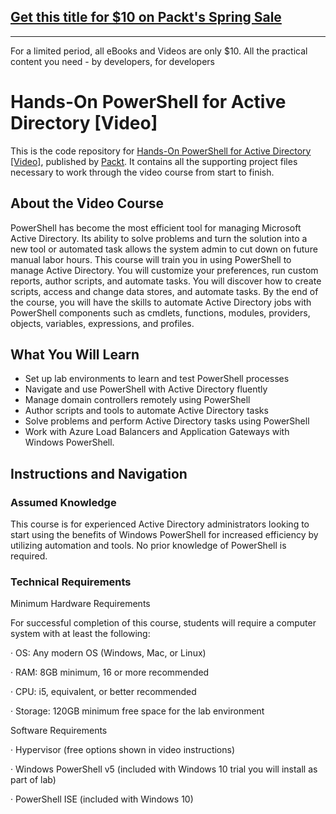 ## [Get this title for $10 on Packt's Spring Sale](https://www.packt.com/V12023?utm_source=github&utm_medium=packt-github-repo&utm_campaign=spring_10_dollar_2022)
-----
For a limited period, all eBooks and Videos are only $10. All the practical content you need \- by developers, for developers

# Hands-On PowerShell for Active Directory [Video]
This is the code repository for [Hands-On PowerShell for Active Directory [Video]](https://www.packtpub.com/virtualization-and-cloud/hands-powershell-active-directory-video), published by [Packt](https://www.packtpub.com/?utm_source=github). It contains all the supporting project files necessary to work through the video course from start to finish.
## About the Video Course
PowerShell has become the most efficient tool for managing Microsoft Active Directory. Its ability to solve problems and turn the solution into a new tool or automated task allows the system admin to cut down on future manual labor hours. This course will train you in using PowerShell to manage Active Directory. You will customize your preferences, run custom reports, author scripts, and automate tasks. You will discover how to create scripts, access and change data stores, and automate tasks. By the end of the course, you will have the skills to automate Active Directory jobs with PowerShell components such as cmdlets, functions, modules, providers, objects, variables, expressions, and profiles.

<H2>What You Will Learn</H2>
<DIV class=book-info-will-learn-text>
<UL>
<LI>Set up lab environments to learn and test PowerShell processes 
<LI>Navigate and use PowerShell with Active Directory fluently
<LI>Manage domain controllers remotely using PowerShell
<LI>Author scripts and tools to automate Active Directory tasks
<LI>Solve problems and perform Active Directory tasks using PowerShell
<LI>Work with Azure Load Balancers and Application Gateways with Windows PowerShell. </LI></UL></DIV>

## Instructions and Navigation
### Assumed Knowledge
This course is for experienced Active Directory administrators looking to start using the benefits of Windows PowerShell for increased efficiency by utilizing automation and tools. No prior knowledge of PowerShell is required.
### Technical Requirements
Minimum Hardware Requirements

For successful completion of this course, students will require a computer system with at least the following:

·         OS: Any modern OS (Windows, Mac, or Linux)

·         RAM: 8GB minimum, 16 or more recommended

·         CPU: i5, equivalent, or better recommended

·         Storage: 120GB minimum free space for the lab environment

Software Requirements

·         Hypervisor (free options shown in video instructions)

·         Windows PowerShell v5 (included with Windows 10 trial you will install as part of lab)

·         PowerShell ISE (included with Windows 10)


